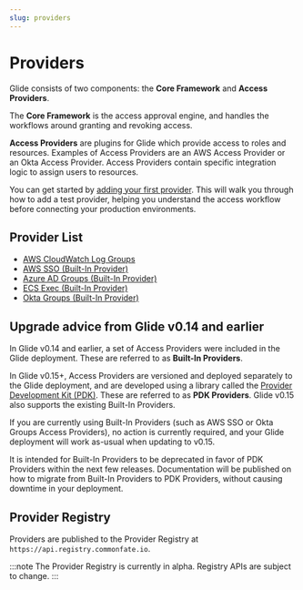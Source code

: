 ```yaml
---
slug: providers
---
```


# Providers

Glide consists of two components: the **Core Framework** and **Access Providers**.

The **Core Framework** is the access approval engine, and handles the workflows around granting and revoking access.

**Access Providers** are plugins for Glide which provide access to roles and resources. Examples of Access Providers are an AWS Access Provider or an Okta Access Provider. Access Providers contain specific integration logic to assign users to resources.

You can get started by [adding your first provider](add-first-provider/first-provider). This will walk you through how to add a test provider, helping you understand the access workflow before connecting your production environments.

## Provider List

- [AWS CloudWatch Log Groups](https://github.com/common-fate/cf-provider-cloudwatch-log-groups)
- [AWS SSO (Built-In Provider)](built-in/aws-sso/v2/setup)
- [Azure AD Groups (Built-In Provider)](built-in/azure-ad/v1/setup)
- [ECS Exec (Built-In Provider)](built-in/ecs-exec-sso/v1-alpha1/setup)
- [Okta Groups (Built-In Provider)](built-in/okta/v1/setup)

## Upgrade advice from Glide v0.14 and earlier

In Glide v0.14 and earlier, a set of Access Providers were included in the Glide deployment. These are referred to as **Built-In Providers**.

In Glide v0.15+, Access Providers are versioned and deployed separately to the Glide deployment, and are developed using a library called the [Provider Development Kit (PDK)](https://github.com/common-fate/commonfate-provider-core). These are referred to as **PDK Providers**. Glide v0.15 also supports the existing Built-In Providers.

If you are currently using Built-In Providers (such as AWS SSO or Okta Groups Access Providers), no action is currently required, and your Glide deployment will work as-usual when updating to v0.15.

It is intended for Built-In Providers to be deprecated in favor of PDK Providers within the next few releases. Documentation will be published on how to migrate from Built-In Providers to PDK Providers, without causing downtime in your deployment.

## Provider Registry

Providers are published to the Provider Registry at `https://api.registry.commonfate.io`.

:::note
The Provider Registry is currently in alpha. Registry APIs are subject to change.
:::
